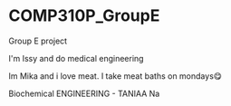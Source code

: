 # COMP310P_GroupE
Group E project

I'm Issy and do medical engineering

Im Mika and i love meat. I take meat baths on mondays😋


Biochemical ENGINEERING - TANIAA
Na
